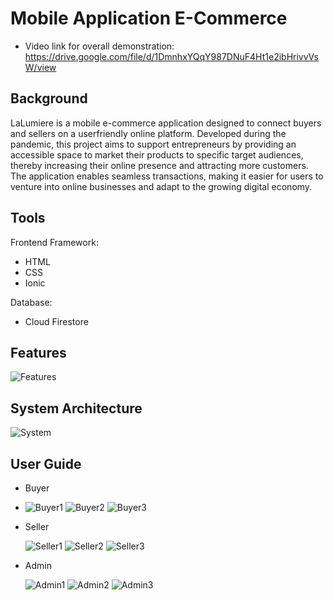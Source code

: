 # Mobile Application E-Commerce
- Video link for overall demonstration: https://drive.google.com/file/d/1DmnhxYQqY987DNuF4Ht1e2ibHrivvVsW/view

## Background
LaLumiere is a mobile e-commerce application designed to connect buyers and sellers on a userfriendly online platform. Developed during the pandemic, this project aims to support entrepreneurs by providing an accessible space to market their products to specific target audiences, thereby increasing their online presence and attracting more customers. The application enables seamless transactions, making it easier for users to venture into online businesses and adapt to the growing digital economy.

## Tools
Frontend Framework:
- HTML
- CSS
- Ionic

Database: 
- Cloud Firestore


## Features
![Features](https://github.com/user-attachments/assets/b298c762-59e1-4fcc-b46b-32c18b73d7d2)


## System Architecture
![System](https://github.com/user-attachments/assets/37a76556-2e4f-4936-a15b-20cdcdd2c046)



## User Guide
- Buyer
- 
  ![Buyer1](https://github.com/user-attachments/assets/1c38797e-5ffc-4dd8-8a01-f6d40030557f) ![Buyer2](https://github.com/user-attachments/assets/e0ffd4c8-3e02-40b7-b41c-41bda4f37918) ![Buyer3](https://github.com/user-attachments/assets/5e593287-7487-4237-925f-9f44ede0e1d9)


- Seller
  
  ![Seller1](https://github.com/user-attachments/assets/24e7a9fc-2e03-47be-a6ee-e2d602c19ecb) ![Seller2](https://github.com/user-attachments/assets/05093fdc-49ba-45eb-a6e1-52ec4f4c670e) ![Seller3](https://github.com/user-attachments/assets/ae1a5f82-119e-4ce0-870f-790362203314)



- Admin
 
   ![Admin1](https://github.com/user-attachments/assets/02831d52-cfd2-463e-a24a-877e7ca14d73) ![Admin2](https://github.com/user-attachments/assets/bf82a669-1587-44e6-9176-31f938de71c7) ![Admin3](https://github.com/user-attachments/assets/adcd9501-ae30-4e36-92e0-45bd221fd065)







